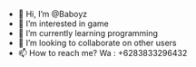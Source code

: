 - 👋 Hi, I’m @Baboyz
- 👀 I’m interested in game
- 🌱 I’m currently learning programming 
- 💞️ I’m looking to collaborate on other users
- 📫 How to reach me? Wa : +6283833296432

<!---
Baboyz/Baboyz is a ✨ special ✨ repository because its `README.md` (this file) appears on your GitHub profile.
You can click the Preview link to take a look at your changes.
--->
